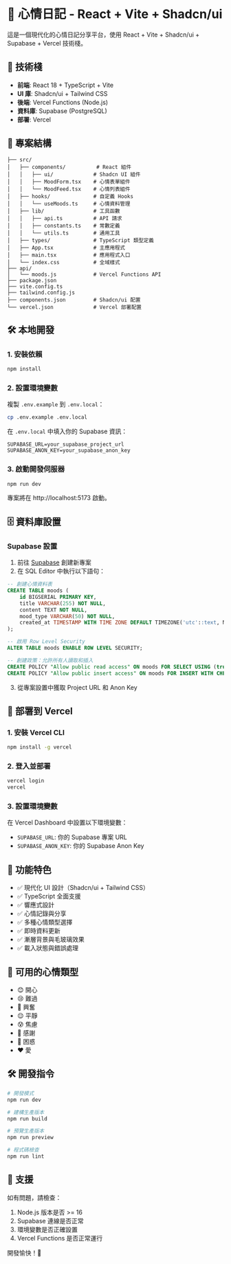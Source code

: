 # 💭 心情日記 - React + Vite + Shadcn/ui

這是一個現代化的心情日記分享平台，使用 React + Vite + Shadcn/ui + Supabase + Vercel 技術棧。

## 🚀 技術棧

- **前端**: React 18 + TypeScript + Vite
- **UI 庫**: Shadcn/ui + Tailwind CSS
- **後端**: Vercel Functions (Node.js)
- **資料庫**: Supabase (PostgreSQL)
- **部署**: Vercel

## 📁 專案結構

```
├── src/
│   ├── components/          # React 組件
│   │   ├── ui/             # Shadcn UI 組件
│   │   ├── MoodForm.tsx    # 心情表單組件
│   │   └── MoodFeed.tsx    # 心情列表組件
│   ├── hooks/              # 自定義 Hooks
│   │   └── useMoods.ts     # 心情資料管理
│   ├── lib/                # 工具函數
│   │   ├── api.ts          # API 請求
│   │   ├── constants.ts    # 常數定義
│   │   └── utils.ts        # 通用工具
│   ├── types/              # TypeScript 類型定義
│   ├── App.tsx             # 主應用程式
│   ├── main.tsx            # 應用程式入口
│   └── index.css           # 全域樣式
├── api/
│   └── moods.js            # Vercel Functions API
├── package.json
├── vite.config.ts
├── tailwind.config.js
├── components.json         # Shadcn/ui 配置
└── vercel.json             # Vercel 部署配置
```

## 🛠️ 本地開發

### 1. 安裝依賴

```bash
npm install
```

### 2. 設置環境變數

複製 `.env.example` 到 `.env.local`：

```bash
cp .env.example .env.local
```

在 `.env.local` 中填入你的 Supabase 資訊：

```
SUPABASE_URL=your_supabase_project_url
SUPABASE_ANON_KEY=your_supabase_anon_key
```

### 3. 啟動開發伺服器

```bash
npm run dev
```

專案將在 http://localhost:5173 啟動。

## 🗄️ 資料庫設置

### Supabase 設置

1. 前往 [Supabase](https://supabase.com/) 創建新專案
2. 在 SQL Editor 中執行以下語句：

```sql
-- 創建心情資料表
CREATE TABLE moods (
    id BIGSERIAL PRIMARY KEY,
    title VARCHAR(255) NOT NULL,
    content TEXT NOT NULL,
    mood_type VARCHAR(50) NOT NULL,
    created_at TIMESTAMP WITH TIME ZONE DEFAULT TIMEZONE('utc'::text, NOW()) NOT NULL
);

-- 啟用 Row Level Security
ALTER TABLE moods ENABLE ROW LEVEL SECURITY;

-- 創建政策：允許所有人讀取和插入
CREATE POLICY "Allow public read access" ON moods FOR SELECT USING (true);
CREATE POLICY "Allow public insert access" ON moods FOR INSERT WITH CHECK (true);
```

3. 從專案設置中獲取 Project URL 和 Anon Key

## 🚀 部署到 Vercel

### 1. 安裝 Vercel CLI

```bash
npm install -g vercel
```

### 2. 登入並部署

```bash
vercel login
vercel
```

### 3. 設置環境變數

在 Vercel Dashboard 中設置以下環境變數：
- `SUPABASE_URL`: 你的 Supabase 專案 URL
- `SUPABASE_ANON_KEY`: 你的 Supabase Anon Key

## 🎯 功能特色

- ✅ 現代化 UI 設計（Shadcn/ui + Tailwind CSS）
- ✅ TypeScript 全面支援
- ✅ 響應式設計
- ✅ 心情記錄與分享
- ✅ 多種心情類型選擇
- ✅ 即時資料更新
- ✅ 漸層背景與毛玻璃效果
- ✅ 載入狀態與錯誤處理

## 📝 可用的心情類型

- 😊 開心
- 😢 難過
- 🎉 興奮
- 😌 平靜
- 😰 焦慮
- 🙏 感謝
- 🤔 困惑
- ❤️ 愛

## 🛠️ 開發指令

```bash
# 開發模式
npm run dev

# 建構生產版本
npm run build

# 預覽生產版本
npm run preview

# 程式碼檢查
npm run lint
```

## 📧 支援

如有問題，請檢查：
1. Node.js 版本是否 >= 16
2. Supabase 連線是否正常
3. 環境變數是否正確設置
4. Vercel Functions 是否正常運行

開發愉快！🎉
